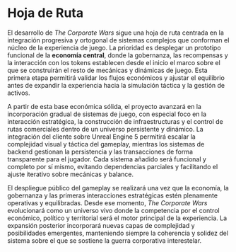 # Hoja de Ruta

El desarrollo de _The Corporate Wars_ sigue una hoja de ruta centrada en la integración progresiva y ortogonal de sistemas complejos que conforman el núcleo de la experiencia de juego. La prioridad es desplegar un prototipo funcional de la **economía central**, donde la gobernanza, las recompensas y la interacción con los tokens establecen desde el inicio el marco sobre el que se construirán el resto de mecánicas y dinámicas de juego. Esta primera etapa permitirá validar los flujos económicos y ajustar el equilibrio antes de expandir la experiencia hacia la simulación táctica y la gestión de activos.

A partir de esta base económica sólida, el proyecto avanzará en la incorporación gradual de sistemas de juego, con especial foco en la interacción estratégica, la construcción de infraestructuras y el control de rutas comerciales dentro de un universo persistente y dinámico. La integración del cliente sobre Unreal Engine 5 permitirá escalar la complejidad visual y táctica del gameplay, mientras los sistemas de backend gestionan la persistencia y las transacciones de forma transparente para el jugador. Cada sistema añadido será funcional y completo por sí mismo, evitando dependencias parciales y facilitando el ajuste iterativo sobre mecánicas y balance.

El despliegue público del gameplay se realizará una vez que la economía, la gobernanza y las primeras interacciones estratégicas estén plenamente operativas y equilibradas. Desde ese momento, _The Corporate Wars_ evolucionará como un universo vivo donde la competencia por el control económico, político y territorial será el motor principal de la experiencia. La expansión posterior incorporará nuevas capas de complejidad y posibilidades emergentes, manteniendo siempre la coherencia y solidez del sistema sobre el que se sostiene la guerra corporativa interestelar.
